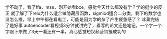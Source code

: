 学不动了，看了ffa，mse，刚开始看bce，感觉今天什么都没有学？学的挺少的反正
就了解了下relu为什么适合做隐藏层函数，sigmiod适合二分类，剩下的数学也没怎么推，早上中午都在看电工，可能是因为学的杂了产生疲惫感了？
冰菓完结了是好事
autoencoder看视频3分钟就讲完了，看写的论文还是笔记，一个字一个字跟下来做了3天一看还有一半，真心感觉短视频营销挺成功的